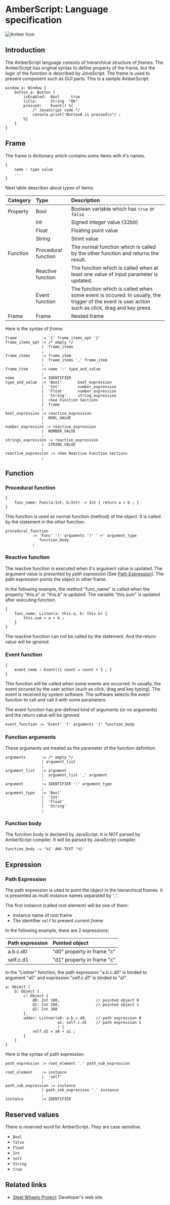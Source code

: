 # AmberScript: Language specification

![Amber Icon](../resource/amber-icon.png "Amber Icon")

## Introduction
The AmberScript language consists of hierarchical structure of _frames_. The AmberScript has original syntax to define property of the frame, but the logic of the function is described by *JavaScript*. The frame is used to present component such as GUI parts.
This is a sample AmberScript:
````
window_a: Window {
    button_a: Button {
        isEnabled:  Bool     true
        title:      String  "OK"
        pressed:    Event() %{
            /* JavaScript code */
            console.print("ButtonA is pressed\n") ;
        %}
    }
}
````

## Frame
The frame is dictionary which contains some items with it's names. 
````
{
    name : type value
    ....
}
````

Next table describes about types of items:

|Category   |Type   |Description    |
|:--        |:--    |:--            |
|Property   |Bool   |Boolean variable which has `true` or `false` |
|           |Int    |Signed integer value (32bit)   |
|           |Float  |Floating point value           |
|           |String |Strint value                   |
|Function   |Procedural function |The normal function which is called by the other function and returns the result. |
|           |Reactive function | The function which is called when at least one value of input parameter is updated. |
|           |Event function |The function which is called when some event is occured. In usually, the trigger of the event is user action such as click, drag and key press. |
|Frame     |Frame  |Nested frame                   |

Here is the syntax of _frame_:
````
frame           := '{' frame_items_opt '}'
frame_items_opt := /* empty */
                |  frame_items
                ;
frame_items     := frame_item
                |  frame_items ',' frame_item
                ;
frame_item      := name ':' type_and_value
                ;
name            := IDENTIFIER
type_and_value  := 'Bool'       bool_expression
                |  'Int'        number_expression
                |  'Float'      number_expression
                |  'String'     string_expression
                |  <See Function Section>
                |  frame
                ;
bool_expression := reactive_expression
                |  BOOL_VALUE
                ;
number_expression := reactive_expression
                |  NUMBER_VALUE
                ;
strings_expression := reactive_expression
                |  STRING_VALUE
                ;
reactive_expression := <See Reactive Function Section>
                ;
````

## Function
### Procedural function
````
{
    func_name: Func(a:Int, b:Int) -> Int { return a + b ; }
}
````
This function is used as normal function (method) of the object. It is called by the statement in the other function.

````
procedural_function
            := 'Func' '(' arguments ')' '->' argument_type   
               function_body
            ;
````

### Reactive function
The reactive function is executed when it's argument value is updated. The argument value is presented by  _path expression_ (See [Path Expression](#PathExpression)). The path expression points the object in other frame.

In the following example, the method "func_name" is called when the property "this.a" or "this.b" is updated. The variable "this.sum" is updated after executing function. 
````
{
    func_name: Listen(a: this.a, b: this.b) {
        this.sum = a + b ;
    }
}
````

The reactive function can not be called by the statement. And the return value will be *ignored*.

### Event function
````
{
    event_name : Event(){ count = count + 1 ; }
}
````
This function will be called when some events are occurred. In usually, the event occured by the user action (such as click, drag and key typing). The event is received by system software. The software selects the event function to call and call it with some parameters.

The event function has pre-defined kind of arguments (or no arguments) and the return value will be *ignored*. 

````
event_function := 'Event' '(' arguments ')' function_body
````

### Function arguments
These arguments are treated as the parameter of the function definition.
```
arguments       := /* empty */
                | argument_list
                ;
argument_list   := argument
                |  argument_list ',' argument
                :
argument        := IDENTIFIER ':' argument_type
                ;
argument_type   := 'Bool'
                |  'Int'
                |  'Float'
                |  'String'
                ;
```

### Function body
The function body is declared by JavaScript. It is NOT parsed by AmberScript compiler. It will be parsed by JavaScript compiler.
````
function_body := '%{' ANY-TEXT '%}'
````

## Expression
### Path Expression
The path expression is used to point the object in the hierarchical frames. It is presented as multi instance names separated by '`.`'.

The first instance (called root element) will be one of them:
* Instance name of root frame
* The identifier `self` to present _current frame_

In the following example, there are 2 expressions:

|Path expression    |Pointed object             |
|:--                |:--                        |
|a.b.c.d0           |"d0" property in frame "c" |
|self.c.d1          |"d1" property in frame "c" |

In the "Listner" function, the path expression "a.b.c.d0" is binded to argument "a0" and expression "self.c.d1" is binded to "a1".

````
a: Object {
    b: Object { 
        c: Object {
            d0: Int 100,                // pointed object 0
            d1: Int 200,                // pointed object 1
            d2: Int 300
        },
        adder: Listner(a0: a.b.c.d0,    // path expression 0
                       a1: self.c.d1    // path expression 1
                       ) {
            self.d2 = a0 + a1 ;
        }
    }
}
````
Here is the syntax of path expression:
````
path_expression := root_element '.' path_sub_expression

root_element    := instance
                |  'self'
                ;
path_sub_expression := instance
                | path_sub_expression '.' instance
                ;
instance        := IDENTIFIER
````

## Reserved values
There is reserved word for AmberScript. They are case sensitive.
* `Bool`
* `false`
* `Float`
* `Int`
* `self`
* `String`
* `true`

## Related links
* [Steel Wheels Project](https://steelwheels.github.io): Developer's web site
